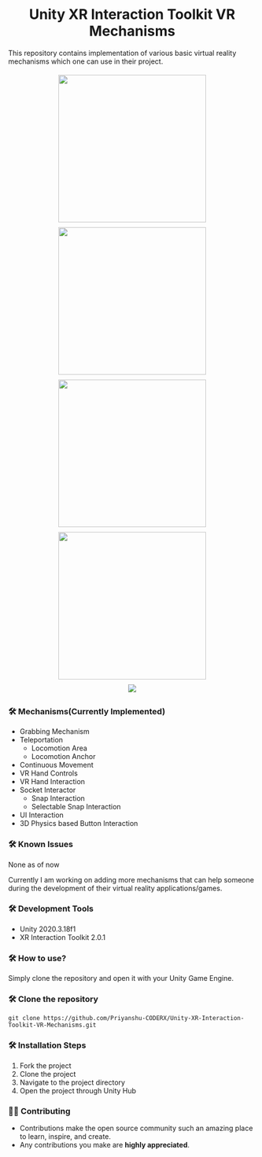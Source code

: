 <h1 align="center">Unity XR Interaction Toolkit VR Mechanisms</h1>

This repository contains implementation of various basic virtual reality mechanisms which one can use in their project.

<div align="center" display:flex; flex-wrap:wrap; align-items:center; justify-content:center"}>
<img style="margin:5px;" src="https://i.ibb.co/8KDNGPC/Screenshot-98.png" width="300px" ></img>
<img style="margin:5px;" src="https://i.ibb.co/HCjZJvJ/Screenshot-99.png" width="300px" ></img>
<img style="margin:5px;" src="https://i.ibb.co/6R0R0XX/Screenshot-102.png" width="300px" ></img>
<img style="margin:5px;" src="https://i.ibb.co/R3hX43n/Screenshot-103.png" width="300px" ></img>
</div>

<div align="center" display:flex; flex-wrap:wrap; align-items:center; justify-content:center"}>
<img style="margin:5px" src="https://i.ibb.co/NjLgZq5/ezgif-com-gif-maker.gif" ></img>
</div>

### 🛠️ Mechanisms(Currently Implemented)
* Grabbing Mechanism
* Teleportation
	* Locomotion Area
	* Locomotion Anchor
* Continuous Movement
* VR Hand Controls
* VR Hand Interaction
* Socket Interactor
	* Snap Interaction
	* Selectable Snap Interaction
* UI Interaction
* 3D Physics based Button Interaction

### 🛠️ Known Issues
None as of now

Currently I am working on adding more mechanisms that can help someone during the development of their virtual reality applications/games.

### 🛠️  Development Tools
* Unity 2020.3.18f1
* XR Interaction Toolkit 2.0.1

### 🛠️ How to use?
Simply clone the repository and open it with your Unity Game Engine.

### 🛠️ Clone the repository
```
git clone https://github.com/Priyanshu-CODERX/Unity-XR-Interaction-Toolkit-VR-Mechanisms.git
```

### 🛠️ Installation Steps

1. Fork the project
2. Clone the project
3. Navigate to the project directory 
4. Open the project through Unity Hub

### 👨‍💻 Contributing
- Contributions make the open source community such an amazing place to learn, inspire, and create.
- Any contributions you make are **highly appreciated**.